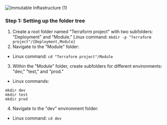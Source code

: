 ![Immutable Inftastructure (1)](https://github.com/silviob99/Project-4-Immutable-Architecture-Using-Terraform-Ansible-Packer/assets/107585020/5168ee23-eddb-4419-b758-0c0f861ed5c9)



### Step 1: Setting up the folder tree

1. Create a root folder named "Terraform project" with two subfolders: "Deployment" and "Module."
Linux command: ```mkdir -p "Terraform project"/{Deployment,Module}```
2. Navigate to the "Module" folder:
- Linux command: ```cd "Terraform project"/Module```
3. Within the "Module" folder, create subfolders for different environments: "dev," "test," and "prod."
- Linux commands:
```
mkdir dev
mkdir test
mkdir prod
```
4. Navigate to the "dev" environment folder:
- Linux command: ```cd dev```
